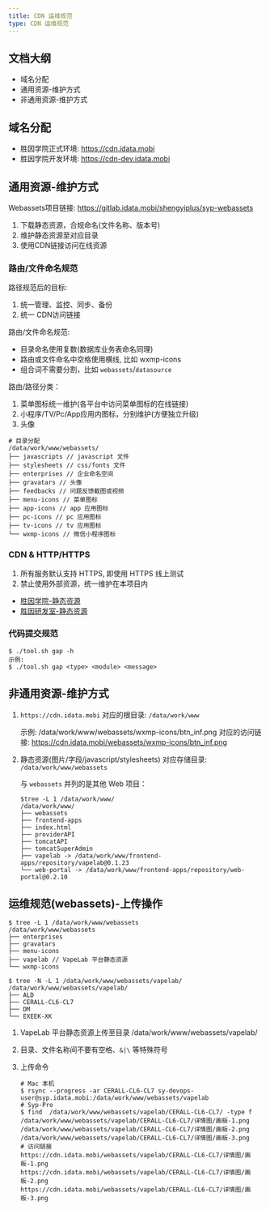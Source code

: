 ```yaml
---
title: CDN 运维规范
type: CDN 运维规范
---
```


## 文档大纲

- 域名分配
- 通用资源-维护方式
- 非通用资源-维护方式

## 域名分配

- 胜因学院正式环境: https://cdn.idata.mobi
- 胜因学院开发环境: https://cdn-dev.idata.mobi

## 通用资源-维护方式

Webassets项目链接: https://gitlab.idata.mobi/shengyiplus/syp-webassets

1. 下载静态资源，合规命名(文件名称、版本号)
2. 维护静态资源至对应目录
3. 使用CDN链接访问在线资源

### 路由/文件命名规范

路径规范后的目标:
1. 统一管理、监控、同步、备份
2. 统一 CDN访问链接

路由/文件命名规范:
- 目录命名使用复数(数据库业务表命名同理)
- 路由或文件命名中空格使用横线, 比如 wxmp-icons
- 组合词不需要分割，比如 `webassets`/`datasource`

路由/路径分类：
1. 菜单图标统一维护(各平台中访问菜单图标的在线链接)
2. 小程序/TV/Pc/App应用内图标，分别维护(方便独立升级)
3. 头像

```
# 目录分配
/data/work/www/webassets/
├── javascripts // javascript 文件
├── stylesheets // css/fonts 文件
├── enterprises // 企业命名空间
├── gravatars // 头像
├── feedbacks // 问题反馈截图或视频
├── menu-icons // 菜单图标
├── app-icons // app 应用图标
├── pc-icons // pc 应用图标
├── tv-icons // tv 应用图标
└── wxmp-icons // 微信小程序图标
```

### CDN & HTTP/HTTPS

1. 所有服务默认支持 HTTPS, 即使用 HTTPS 线上测试
2. 禁止使用外部资源，统一维护在本项目内

- [胜因学院-静态资源](https://cdn.idata.mobi/webassets.html)
- [胜因研发室-静态资源](https://cdn-dev.idata.mobi/webassets.html)

### 代码提交规范

```
$ ./tool.sh gap -h
示例:
$ ./tool.sh gap <type> <module> <message>
```

## 非通用资源-维护方式

1. `https://cdn.idata.mobi` 对应的根目录: `/data/work/www`

    示例: /data/work/www/webassets/wxmp-icons/btn_inf.png 对应的访问链接: https://cdn.idata.mobi/webassets/wxmp-icons/btn_inf.png

2. 静态资源(图片/字段/javascript/stylesheets) 对应存储目录: `/data/work/www/webassets`

    与 `webassets` 并列的是其他 Web 项目：

    ```
    $tree -L 1 /data/work/www/
    /data/work/www/
    ├── webassets
    ├── frontend-apps
    ├── index.html
    ├── providerAPI
    ├── tomcatAPI
    ├── tomcatSuperAdmin
    ├── vapelab -> /data/work/www/frontend-apps/repository/vapelab@0.1.23
    └── web-portal -> /data/work/www/frontend-apps/repository/web-portal@0.2.10
    ````

## 运维规范(webassets)-上传操作

```
$ tree -L 1 /data/work/www/webassets
/data/work/www/webassets
├── enterprises
├── gravatars
├── menu-icons
├── vapelab // VapeLab 平台静态资源
└── wxmp-icons

$ tree -N -L 1 /data/work/www/webassets/vapelab/
/data/work/www/webassets/vapelab/
├── ALD
├── CERALL-CL6-CL7
├── DM
└── EXEEK-XK
```

1. VapeLab 平台静态资源上传至目录 /data/work/www/webassets/vapelab/
2. 目录、文件名称间不要有空格、`&|\` 等特殊符号
3. 上传命令

    ```
    # Mac 本机
    $ rsync --progress -ar CERALL-CL6-CL7 sy-devops-user@syp.idata.mobi:/data/work/www/webassets/vapelab
    # Syp-Pro
    $ find  /data/work/www/webassets/vapelab/CERALL-CL6-CL7/ -type f         
    /data/work/www/webassets/vapelab/CERALL-CL6-CL7/详情图/画板-1.png      
    /data/work/www/webassets/vapelab/CERALL-CL6-CL7/详情图/画板-2.png  
    /data/work/www/webassets/vapelab/CERALL-CL6-CL7/详情图/画板-3.png
    # 访问链接
    https://cdn.idata.mobi/webassets/vapelab/CERALL-CL6-CL7/详情图/画板-1.png     
    https://cdn.idata.mobi/webassets/vapelab/CERALL-CL6-CL7/详情图/画板-2.png    
    https://cdn.idata.mobi/webassets/vapelab/CERALL-CL6-CL7/详情图/画板-3.png  
    ```